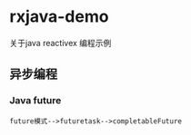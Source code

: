 # rxjava-demo
关于java reactivex 编程示例

## 异步编程
### Java future
    future模式-->futuretask-->completableFuture

### 

